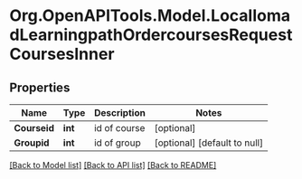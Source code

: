 # Org.OpenAPITools.Model.LocalIomadLearningpathOrdercoursesRequestCoursesInner

## Properties

Name | Type | Description | Notes
------------ | ------------- | ------------- | -------------
**Courseid** | **int** | id of course | [optional] 
**Groupid** | **int** | id of group | [optional] [default to null]

[[Back to Model list]](../README.md#documentation-for-models) [[Back to API list]](../README.md#documentation-for-api-endpoints) [[Back to README]](../README.md)

